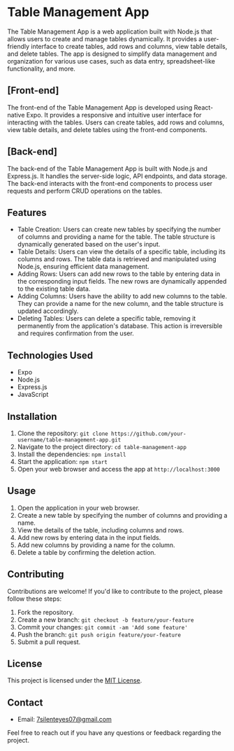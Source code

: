# Table Management App

The Table Management App is a web application built with Node.js that allows users to create and manage tables dynamically. It provides a user-friendly interface to create tables, add rows and columns, view table details, and delete tables. The app is designed to simplify data management and organization for various use cases, such as data entry, spreadsheet-like functionality, and more.

## [Front-end]

The front-end of the Table Management App is developed using React-native Expo. It provides a responsive and intuitive user interface for interacting with the tables. Users can create tables, add rows and columns, view table details, and delete tables using the front-end components.

## [Back-end]

The back-end of the Table Management App is built with Node.js and Express.js. It handles the server-side logic, API endpoints, and data storage. The back-end interacts with the front-end components to process user requests and perform CRUD operations on the tables.

## Features

- Table Creation: Users can create new tables by specifying the number of columns and providing a name for the table. The table structure is dynamically generated based on the user's input.
- Table Details: Users can view the details of a specific table, including its columns and rows. The table data is retrieved and manipulated using Node.js, ensuring efficient data management.
- Adding Rows: Users can add new rows to the table by entering data in the corresponding input fields. The new rows are dynamically appended to the existing table data.
- Adding Columns: Users have the ability to add new columns to the table. They can provide a name for the new column, and the table structure is updated accordingly.
- Deleting Tables: Users can delete a specific table, removing it permanently from the application's database. This action is irreversible and requires confirmation from the user.

## Technologies Used

- Expo
- Node.js
- Express.js
- JavaScript


## Installation

1. Clone the repository: `git clone https://github.com/your-username/table-management-app.git`
2. Navigate to the project directory: `cd table-management-app`
3. Install the dependencies: `npm install`
4. Start the application: `npm start`
5. Open your web browser and access the app at `http://localhost:3000`

## Usage

1. Open the application in your web browser.
2. Create a new table by specifying the number of columns and providing a name.
3. View the details of the table, including columns and rows.
4. Add new rows by entering data in the input fields.
5. Add new columns by providing a name for the column.
6. Delete a table by confirming the deletion action.

## Contributing

Contributions are welcome! If you'd like to contribute to the project, please follow these steps:

1. Fork the repository.
2. Create a new branch: `git checkout -b feature/your-feature`
3. Commit your changes: `git commit -am 'Add some feature'`
4. Push the branch: `git push origin feature/your-feature`
5. Submit a pull request.

## License

This project is licensed under the [MIT License](LICENSE).

## Contact

- Email: 7silenteyes07@gmail.com

Feel free to reach out if you have any questions or feedback regarding the project.
